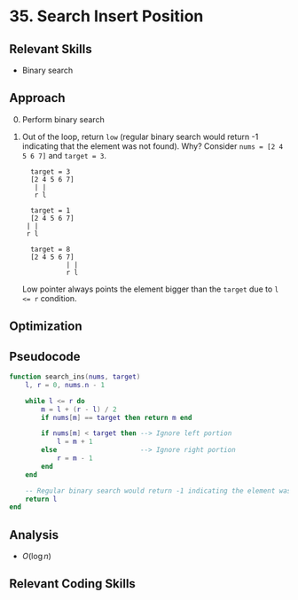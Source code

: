 # 35. Search Insert Position

## Relevant Skills

- Binary search

## Approach

0. Perform binary search
0. Out of the loop, return `low` (regular binary search would return -1 indicating that the element was not found).
    Why? Consider `nums = [2 4 5 6 7]` and `target = 3`.

    ```
      target = 3
      [2 4 5 6 7]
       | |
       r l

      target = 1
      [2 4 5 6 7]
     | |
     r l

      target = 8
      [2 4 5 6 7]
               | |
               r l
    ```

    Low pointer always points the element bigger than the `target` due to `l <= r` condition.

## Optimization

## Pseudocode

```lua
function search_ins(nums, target)
    l, r = 0, nums.n - 1

    while l <= r do
        m = l + (r - l) / 2
        if nums[m] == target then return m end

        if nums[m] < target then --> Ignore left portion
            l = m + 1
        else                     --> Ignore right portion
            r = m - 1
        end
    end

    -- Regular binary search would return -1 indicating the element was not present in the arr
    return l
end
```

## Analysis

- $O(\log n)$

## Relevant Coding Skills

